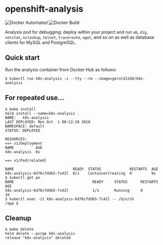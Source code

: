 # openshift-analysis

![Docker Automated](https://img.shields.io/docker/automated/gerald1248/k8s-analysis.svg)
![Docker Build](https://img.shields.io/docker/build/gerald1248/k8s-analysis.svg)

Analysis pod for debugging: deploy within your project and run `ab`, `dig`, `netstat`, `nslookup`, `telnet`, `traceroute`, `wget`, and so on as well as database clients for MySQL and PostgreSQL.

## Quick start
Run the analysis container from Docker Hub as follows:
```
$ kubectl run k8s-analysis -i --tty --rm --image=gerald1248/k8s-analysis
```

## For repeated use...
```
$ make install
helm install --name=k8s-analysis .
NAME:   k8s-analysis
LAST DEPLOYED: Mon Oct  1 00:12:28 2018
NAMESPACE: default
STATUS: DEPLOYED

RESOURCES:
==> v1/Deployment
NAME          AGE
k8s-analysis  0s

==> v1/Pod(related)

NAME                           READY  STATUS             RESTARTS  AGE
k8s-analysis-6d76cfddb5-7s42l  0/1    ContainerCreating  0         0s
$ kubectl get po
NAME                                    READY     STATUS      RESTARTS   AGE
k8s-analysis-6d76cfddb5-7s42l           1/1       Running     0          1m
$ kubectl exec -it k8s-analysis-6d76cfddb5-7s42l -- /bin/sh
/app $
```

## Cleanup
```
$ make delete
helm delete --purge k8s-analysis
release "k8s-analysis" deleted
```
